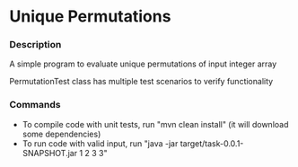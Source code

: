 # Unique Permutations

### Description
A simple program to evaluate unique permutations of input integer array

PermutationTest class has multiple test scenarios to verify functionality

### Commands
- To compile code with unit tests, run "mvn clean install" (it will download some dependencies)
- To run code with valid input, run "java -jar target/task-0.0.1-SNAPSHOT.jar 1 2 3 3"
